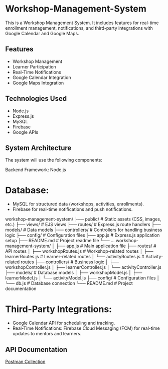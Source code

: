 # Workshop-Management-System

This is a Workshop Management System. It includes features for real-time enrollment management, notifications, and third-party integrations with Google Calendar and Google Maps.

## Features
- Workshop Management
- Learner Participation
- Real-Time Notifications
- Google Calendar Integration
- Google Maps Integration

## Technologies Used
- Node.js
- Express.js
- MySQL
- Firebase
- Google APIs
  
##  System Architecture
The system will use the following components:

Backend Framework: Node.js 

# Database:
- MySQL for structured data (workshops, activities, enrollments).
- Firebase for real-time notifications and push notifications.


workshop-management-system/
  ├── public/                 # Static assets (CSS, images, etc.)
  ├── views/                  # EJS views
  ├── routes/                 # Express.js route handlers
  ├── models/                 # Data models
  ├── controllers/            # Controllers for handling business logic
  ├── config/                 # Configuration files
  ├── app.js                  # Express.js application setup
  ├── README.md               # Project readme file
  └── ...
workshop-management-system/
│
├── app.js                  # Main application file
├── routes/                 # API routes
│   ├── workshopRoutes.js   # Workshop-related routes
│   ├── learnerRoutes.js    # Learner-related routes
│   └── activityRoutes.js   # Activity-related routes
├── controllers/            # Business logic
│   ├── workshopController.js
│   ├── learnerController.js
│   └── activityController.js
├── models/                 # Database models
│   ├── workshopModel.js
│   ├── learnerModel.js
│   └── activityModel.js
├── config/                 # Configuration files
│   └── db.js               # Database connection
└── README.md               # Project documentation
# Third-Party Integrations:
- Google Calendar API for scheduling and tracking.
- Real-Time Notifications: Firebase Cloud Messaging (FCM) for real-time updates to mentors and learners.

## API Documentation
[Postman Collection](#)
